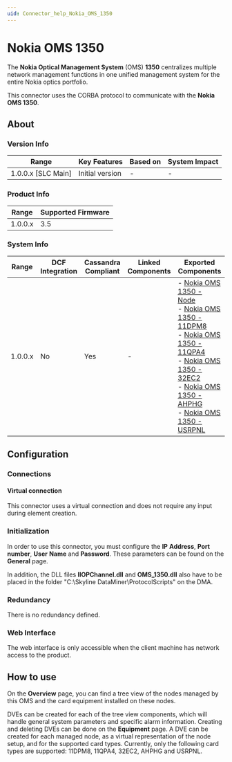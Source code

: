 ```yaml
---
uid: Connector_help_Nokia_OMS_1350
---
```


# Nokia OMS 1350

The **Nokia Optical Management System** (OMS) **1350** centralizes multiple network management functions in one unified management system for the entire Nokia optics portfolio.

This connector uses the CORBA protocol to communicate with the **Nokia OMS 1350**.

## About

### Version Info

| Range                | Key Features     | Based on     | System Impact     |
|----------------------|------------------|--------------|-------------------|
| 1.0.0.x [SLC Main]   | Initial version  | -            | -                 |

### Product Info

| Range     | Supported Firmware     |
|-----------|------------------------|
| 1.0.0.x   | 3.5                    |

### System Info

| Range | DCF Integration | Cassandra Compliant | Linked Components | Exported Components |
|--|--|--|--|--|
| 1.0.0.x | No | Yes | - | - [Nokia OMS 1350 - Node](xref:Connector_help_Nokia_OMS_1350_-_Node) <br>- [Nokia OMS 1350 - 11DPM8](xref:Connector_help_Nokia_OMS_1350_-_11DPM8) <br>- [Nokia OMS 1350 - 11QPA4](xref:Connector_help_Nokia_OMS_1350_-_11QPA4) <br>- [Nokia OMS 1350 - 32EC2](xref:Connector_help_Nokia_OMS_1350_-_32EC2) <br>- [Nokia OMS 1350 - AHPHG](xref:Connector_help_Nokia_OMS_1350_-_AHPHG) <br>- [Nokia OMS 1350 - USRPNL](xref:Connector_help_Nokia_OMS_1350_-_USRPNL) |

## Configuration

### Connections

#### Virtual connection

This connector uses a virtual connection and does not require any input during element creation.

### Initialization

In order to use this connector, you must configure the **IP** **Address**, **Port** **number**, **User** **Name** and **Password**. These parameters can be found on the **General** page.

In addition, the DLL files **IIOPChannel.dll** and **OMS_1350.dll** also have to be placed in the folder "C:\Skyline DataMiner\ProtocolScripts" on the DMA.

### Redundancy

There is no redundancy defined.

### Web Interface

The web interface is only accessible when the client machine has network access to the product.

## How to use

On the **Overview** page, you can find a tree view of the nodes managed by this OMS and the card equipment installed on these nodes.

DVEs can be created for each of the tree view components, which will handle general system parameters and specific alarm information. Creating and deleting DVEs can be done on the **Equipment** page. A DVE can be created for each managed node, as a virtual representation of the node setup, and for the supported card types. Currently, only the following card types are supported: 11DPM8, 11QPA4, 32EC2, AHPHG and USRPNL.

